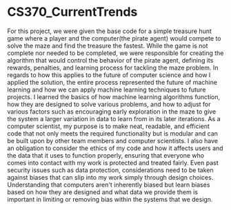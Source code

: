 # CS370_CurrentTrends
For this project, we were given the base code for a simple treasure hunt game where a player and the computer(the pirate agent) would compete to solve the maze and find the treasure the fastest. While the game is not complete nor needed to be completed, we were responsible for creating the algorithm that would control the behavior of the pirate agent, defining its rewards, penalties, and learning process for tackling the maze problem. In regards to how this applies to the future of computer science and how I applied the solution, the entire process represented the future of machine learning and how we can apply machine learning techniques to future projects. I learned the basics of how machine learning algorithms function, how they are designed to solve various problems, and how to adjust for various factors such as encouraging early exploration in the maze to give the system a larger variation in data to learn from in its later iterations. As a computer scientist, my purpose is to make neat, readable, and efficient code that not only meets the required functionality but is modular and can be built upon by other team members and computer scientists. I also have an obligation to consider the ethics of my code and how it affects users and the data that it uses to function properly, ensuring that everyone who comes into contact with my work is protected and treated fairly. Even past security issues such as data protection, considerations need to be taken against biases that can slip into my work simply through design choices. Understanding that computers aren't inherently biased but learn biases based on how they are designed and what data we provide them is important in limiting or removing bias within the systems that we design.
